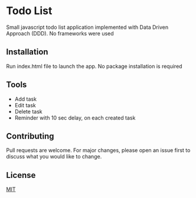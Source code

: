 # Todo List

Small javascript todo list application implemented with Data Driven Approach (DDD).
No frameworks were used

## Installation

Run index.html file to launch the app. No package installation is required

## Tools

- Add task
- Edit task
- Delete task
- Reminder with 10 sec delay, on each created task

## Contributing

Pull requests are welcome. For major changes, please open an issue first to discuss what you would like to change.

## License

[MIT](https://choosealicense.com/licenses/mit/)
